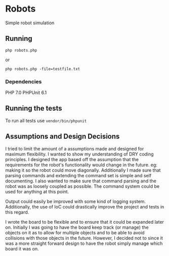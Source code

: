 # Robots

Simple robot simulation


## Running

`php robots.php`

or

`php robots.php -file=testfile.txt`


### Dependencies

PHP 7.0
PHPUnit 6.1 


## Running the tests

To run all tests use `vendor/bin/phpunit`


## Assumptions and Design Decisions

I tried to limit the amount of a assumptions made and designed for maximum flexibility. 
I wanted to show my understanding of DRY coding principles. I designed the app based off the assumption that the requirements for the robot's functionality would change in the future. eg: making it so the robot could move diagonally. Additionally I made sure that parsing commands and extending the command set is simple and self documenting. I also wanted to make sure that command parsing and the robot was as loosely coupled as possible. The command system could be used for anything at this point. 

Output could easily be improved with some kind of logging system. Additionally, the use of IoC could drastically improve the project and tests in this regard. 

I wrote the board to be flexible and to ensure that it could be expanded later on. Initially I was going to have the board keep track (or manage) the objects on it as to allow for multiple objects and to be able to avoid collisions with those objects in the future. However, I decided not to since it was a more straight forward design to have the robot simply manage which board it was on. 


